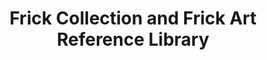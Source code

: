 ---
layout: repo
title: "Frick Collection and Frick Art Reference Library"
id: 21729
permalink: repos/21729/
---
